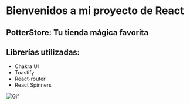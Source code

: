 # Bienvenidos a mi proyecto de React

## PotterStore: Tu tienda mágica favorita

## Librerías utilizadas:
* Chakra UI
* Toastify
* React-router
* React Spinners

![Gif](/src/assets/rec-screen-_5_.gif)
